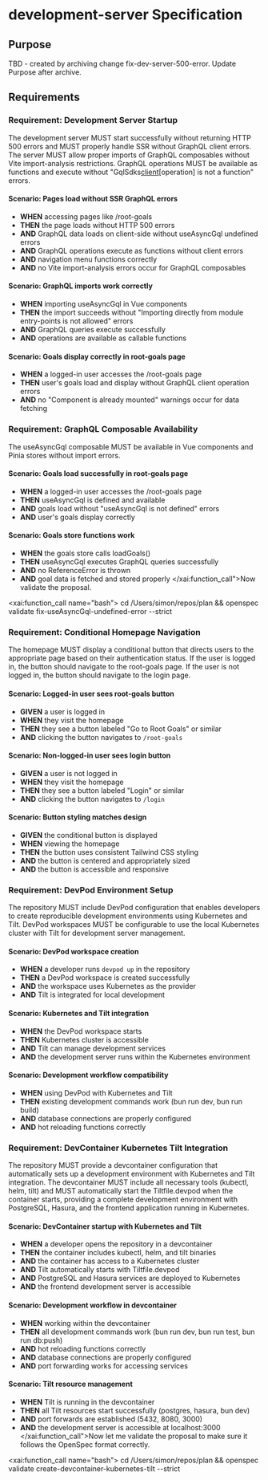 # development-server Specification

## Purpose
TBD - created by archiving change fix-dev-server-500-error. Update Purpose after archive.
## Requirements
### Requirement: Development Server Startup
The development server MUST start successfully without returning HTTP 500 errors and MUST properly handle SSR without GraphQL client errors. The server MUST allow proper imports of GraphQL composables without Vite import-analysis restrictions. GraphQL operations MUST be available as functions and execute without "GqlSdks[client](...)[operation] is not a function" errors.

#### Scenario: Pages load without SSR GraphQL errors
- **WHEN** accessing pages like /root-goals
- **THEN** the page loads without HTTP 500 errors
- **AND** GraphQL data loads on client-side without useAsyncGql undefined errors
- **AND** GraphQL operations execute as functions without client errors
- **AND** navigation menu functions correctly
- **AND** no Vite import-analysis errors occur for GraphQL composables

#### Scenario: GraphQL imports work correctly
- **WHEN** importing useAsyncGql in Vue components
- **THEN** the import succeeds without "Importing directly from module entry-points is not allowed" errors
- **AND** GraphQL queries execute successfully
- **AND** operations are available as callable functions

#### Scenario: Goals display correctly in root-goals page
- **WHEN** a logged-in user accesses the /root-goals page
- **THEN** user's goals load and display without GraphQL client operation errors
- **AND** no "Component is already mounted" warnings occur for data fetching

### Requirement: GraphQL Composable Availability
The useAsyncGql composable MUST be available in Vue components and Pinia stores without import errors.

#### Scenario: Goals load successfully in root-goals page
- **WHEN** a logged-in user accesses the /root-goals page
- **THEN** useAsyncGql is defined and available
- **AND** goals load without "useAsyncGql is not defined" errors
- **AND** user's goals display correctly

#### Scenario: Goals store functions work
- **WHEN** the goals store calls loadGoals()
- **THEN** useAsyncGql executes GraphQL queries successfully
- **AND** no ReferenceError is thrown
- **AND** goal data is fetched and stored properly</content>
</xai:function_call">Now validate the proposal. 

<xai:function_call name="bash">
<parameter name="command">cd /Users/simon/repos/plan && openspec validate fix-useAsyncGql-undefined-error --strict

### Requirement: Conditional Homepage Navigation
The homepage MUST display a conditional button that directs users to the appropriate page based on their authentication status. If the user is logged in, the button should navigate to the root-goals page. If the user is not logged in, the button should navigate to the login page.

#### Scenario: Logged-in user sees root-goals button
- **GIVEN** a user is logged in
- **WHEN** they visit the homepage
- **THEN** they see a button labeled "Go to Root Goals" or similar
- **AND** clicking the button navigates to `/root-goals`

#### Scenario: Non-logged-in user sees login button
- **GIVEN** a user is not logged in
- **WHEN** they visit the homepage
- **THEN** they see a button labeled "Login" or similar
- **AND** clicking the button navigates to `/login`

#### Scenario: Button styling matches design
- **GIVEN** the conditional button is displayed
- **WHEN** viewing the homepage
- **THEN** the button uses consistent Tailwind CSS styling
- **AND** the button is centered and appropriately sized
- **AND** the button is accessible and responsive

### Requirement: DevPod Environment Setup
The repository MUST include DevPod configuration that enables developers to create reproducible development environments using Kubernetes and Tilt. DevPod workspaces MUST be configurable to use the local Kubernetes cluster with Tilt for development server management.

#### Scenario: DevPod workspace creation
- **WHEN** a developer runs `devpod up` in the repository
- **THEN** a DevPod workspace is created successfully
- **AND** the workspace uses Kubernetes as the provider
- **AND** Tilt is integrated for local development

#### Scenario: Kubernetes and Tilt integration
- **WHEN** the DevPod workspace starts
- **THEN** Kubernetes cluster is accessible
- **AND** Tilt can manage development services
- **AND** the development server runs within the Kubernetes environment

#### Scenario: Development workflow compatibility
- **WHEN** using DevPod with Kubernetes and Tilt
- **THEN** existing development commands work (bun run dev, bun run build)
- **AND** database connections are properly configured
- **AND** hot reloading functions correctly

### Requirement: DevContainer Kubernetes Tilt Integration
The repository MUST provide a devcontainer configuration that automatically sets up a development environment with Kubernetes and Tilt integration. The devcontainer MUST include all necessary tools (kubectl, helm, tilt) and MUST automatically start the Tiltfile.devpod when the container starts, providing a complete development environment with PostgreSQL, Hasura, and the frontend application running in Kubernetes.

#### Scenario: DevContainer startup with Kubernetes and Tilt
- **WHEN** a developer opens the repository in a devcontainer
- **THEN** the container includes kubectl, helm, and tilt binaries
- **AND** the container has access to a Kubernetes cluster
- **AND** Tilt automatically starts with Tiltfile.devpod
- **AND** PostgreSQL and Hasura services are deployed to Kubernetes
- **AND** the frontend development server is accessible

#### Scenario: Development workflow in devcontainer
- **WHEN** working within the devcontainer
- **THEN** all development commands work (bun run dev, bun run test, bun run db:push)
- **AND** hot reloading functions correctly
- **AND** database connections are properly configured
- **AND** port forwarding works for accessing services

#### Scenario: Tilt resource management
- **WHEN** Tilt is running in the devcontainer
- **THEN** all Tilt resources start successfully (postgres, hasura, bun dev)
- **AND** port forwards are established (5432, 8080, 3000)
- **AND** the development server is accessible at localhost:3000</content>
</xai:function_call">Now let me validate the proposal to make sure it follows the OpenSpec format correctly. 

<xai:function_call name="bash">
<parameter name="command">cd /Users/simon/repos/plan && openspec validate create-devcontainer-kubernetes-tilt --strict

